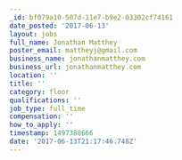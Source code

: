 ```yaml
---
_id: bf079a10-507d-11e7-b9e2-03302cf74161
date_posted: '2017-06-13'
layout: jobs
full_name: Jonathan Matthey
poster_email: mattheyj@gmail.com
business_name: jonathanmatthey.com
business_url: jonathanmatthey.com
location: ''
title: ''
category: floor
qualifications: ''
job_type: full_time
compensation: ''
how_to_apply: ''
timestamp: 1497388666
date: '2017-06-13T21:17:46.748Z'
---
```


